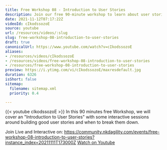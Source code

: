 ```yaml
---
title: Free Workshop 08 - Introduction to User Stories
description: Join our free 90-minute workshop to learn about user stories, including how to create and break them down effectively. Don't miss out!
date: 2021-11-12T07:17:22Z
videoId: cIkodssozoE
source: youtube
url: /resources/videos/:slug
slug: free-workshop-08-introduction-to-user-stories
draft: true
canonicalUrl: https://www.youtube.com/watch?v=cIkodssozoE
aliases:
- /resources/videos/cIkodssozoE
- /resources/videos/free-workshop-08-introduction-to-user-stories
- /resources/free-workshop-08-introduction-to-user-stories
preview: https://i.ytimg.com/vi/cIkodssozoE/maxresdefault.jpg
duration: 6326
isShort: false
sitemap:
  filename: sitemap.xml
  priority: 0.4

---
```

{{< youtube cIkodssozoE >}} 
 In this 90 minutes free Workshop, we will cover an  "Introduction to User Stories" with some interactive sessions around building good user stories and when to break them down.

Join Live and Interactive on: 
https://community.nkdagility.com/events/free-workshop-08-introduction-to-user-stories?instance_index=20211111T173000Z 
 [Watch on Youtube](https://www.youtube.com/watch?v=cIkodssozoE)
